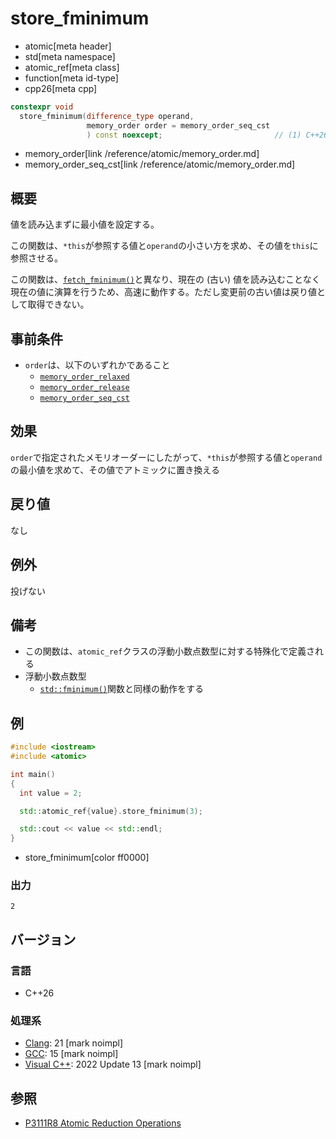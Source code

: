 # store_fminimum
* atomic[meta header]
* std[meta namespace]
* atomic_ref[meta class]
* function[meta id-type]
* cpp26[meta cpp]

```cpp
constexpr void
  store_fminimum(difference_type operand,
                 memory_order order = memory_order_seq_cst
                 ) const noexcept;                         // (1) C++26
```
* memory_order[link /reference/atomic/memory_order.md]
* memory_order_seq_cst[link /reference/atomic/memory_order.md]

## 概要
値を読み込まずに最小値を設定する。

この関数は、`*this`が参照する値と`operand`の小さい方を求め、その値を`this`に参照させる。

この関数は、[`fetch_fminimum()`](fetch_fminimum.md)と異なり、現在の (古い) 値を読み込むことなく現在の値に演算を行うため、高速に動作する。ただし変更前の古い値は戻り値として取得できない。


## 事前条件
- `order`は、以下のいずれかであること
    - [`memory_order_relaxed`](/reference/atomic/memory_order.md)
    - [`memory_order_release`](/reference/atomic/memory_order.md)
    - [`memory_order_seq_cst`](/reference/atomic/memory_order.md)


## 効果
`order`で指定されたメモリオーダーにしたがって、`*this`が参照する値と`operand`の最小値を求めて、その値でアトミックに置き換える


## 戻り値
なし


## 例外
投げない


## 備考
- この関数は、`atomic_ref`クラスの浮動小数点数型に対する特殊化で定義される
- 浮動小数点数型
    - [`std::fminimum()`](/reference/cmath/fminimum.md)関数と同様の動作をする


## 例
```cpp example
#include <iostream>
#include <atomic>

int main()
{
  int value = 2;

  std::atomic_ref{value}.store_fminimum(3);

  std::cout << value << std::endl;
}
```
* store_fminimum[color ff0000]

### 出力
```
2
```


## バージョン
### 言語
- C++26

### 処理系
- [Clang](/implementation.md#clang): 21 [mark noimpl]
- [GCC](/implementation.md#gcc): 15 [mark noimpl]
- [Visual C++](/implementation.md#visual_cpp): 2022 Update 13 [mark noimpl]


## 参照
- [P3111R8 Atomic Reduction Operations](https://open-std.org/jtc1/sc22/wg21/docs/papers/2025/p3111r8.html)